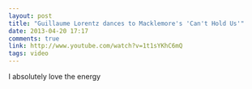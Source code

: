 ```yaml
---
layout: post
title: "Guillaume Lorentz dances to Macklemore's 'Can't Hold Us'"
date: 2013-04-20 17:17
comments: true
link: http://www.youtube.com/watch?v=1t1sYKhC6mQ
tags: video
---
```


I absolutely love the energy
